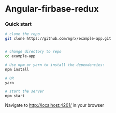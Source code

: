# Angular-firbase-redux
### Quick start

```bash
# clone the repo
git clone https://github.com/ngrx/example-app.git


# change directory to repo
cd example-app

# Use npm or yarn to install the dependencies:
npm install

# OR
yarn

# start the server
npm start
```

Navigate to [http://localhost:4201/](http://localhost:4201/) in your browser
